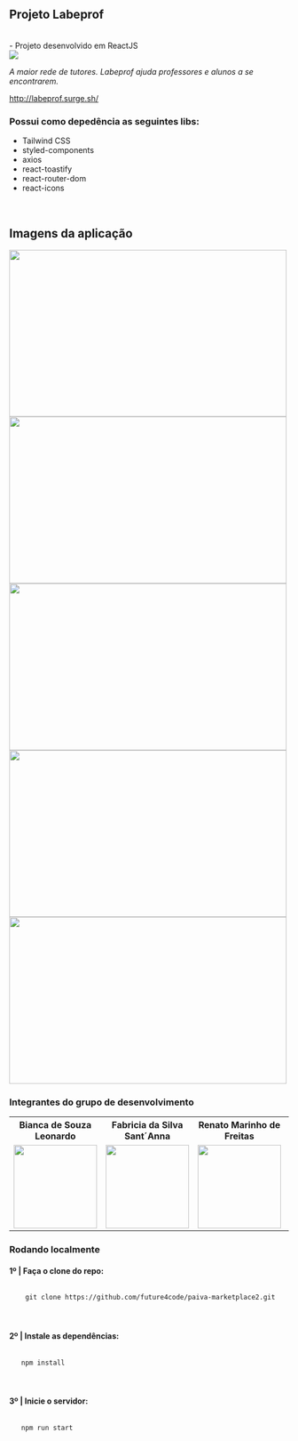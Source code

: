 ## <strong>Projeto Labeprof</strong>
<br>
- Projeto desenvolvido em ReactJS
<br>
<img src="https://user-images.githubusercontent.com/75874462/120020551-3f350f00-bfc0-11eb-92c2-e0f8170986ac.png" >

<em>A maior rede de tutores. Labeprof ajuda professores e alunos a se encontrarem. </em>
<br>

http://labeprof.surge.sh/


### Possui como depedência as seguintes libs:

<ul>  
  <li>Tailwind CSS</li>
  <li>styled-components</li>
  <li>axios</li>
  <li>react-toastify</li>
  <li>react-router-dom</li>
  <li>react-icons</li>
</ul>
<br>

## Imagens da aplicação
<img width='500px' height='300px' src="https://user-images.githubusercontent.com/75874462/120046850-779d1300-bfe9-11eb-810c-5e210c6b82b0.png">
<img width='500px' height='300px' src="https://user-images.githubusercontent.com/75874462/120046845-75d34f80-bfe9-11eb-8012-187614ec483e.png">
<img width='500px' height='300px' src="https://user-images.githubusercontent.com/75874462/120046847-77047c80-bfe9-11eb-95d4-be4b6d4cfb9b.png">
<img width='500px' height='300px' src="https://user-images.githubusercontent.com/75874462/120046848-779d1300-bfe9-11eb-8c7d-c316d4eedeb2.png">
<img width='500px' height='300px' src="https://user-images.githubusercontent.com/75874462/120046851-7835a980-bfe9-11eb-9bc2-1d4b18683c1e.png">

### Integrantes do grupo de desenvolvimento
<table>
  <tr>
    <th>Bianca de Souza Leonardo</th>
        <th>Fabricia da Silva Sant´Anna</th>
        <th>Renato Marinho de Freitas</th>
    <th>Rodrigo Brezolin Buquera</th>
    <th>Pedro Augusto Stefani Saldanha</th>
  </tr>
  <tr>
    <td>
  <img width='150px' height='150px' src='https://ca.slack-edge.com/TLAVDH7C2-U01SSF31BND-3d4dfb475a47-512' >
    </td>
        <td>
  <img width='150px' height='150px' src='https://ca.slack-edge.com/TLAVDH7C2-U01SE37R2RH-62f9db0a5aac-512' >
    </td>
        <td>
  <img width='150px' height='150px' src='https://ca.slack-edge.com/TLAVDH7C2-U01T3LJNPSL-2a067c95b2ec-512' >
    </td>
     <td>
  <img width='150px' height='150px' src='https://ca.slack-edge.com/TLAVDH7C2-U01SL1T90SG-f0b9ca70f777-512' >
    </td>
     <td>
  <img width='150px' height='150px' src='https://ca.slack-edge.com/TLAVDH7C2-U01SAQ2BWDB-5fd495bf074a-512' >
    </td>
  </tr>
<table>


### Rodando localmente


<h4>1º | Faça o clone do repo: </h4>

<code>
    git clone https://github.com/future4code/paiva-marketplace2.git
</code>

<br>
<br>

<h4>2º | Instale as dependências: </h4>

<code>
   npm install
</code>

<br>
<br>

<h4>3º | Inicie o servidor: </h4>

<code>
   npm run start
</code>
